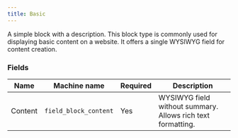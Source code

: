 ```yaml
---
title: Basic
---
```


A simple block with a description.  This block type is commonly used for displaying basic content on a website. It offers a single WYSIWYG field for content creation.

### Fields

| Name      | Machine name         | Required | Description                        |
| ----------- | ---------------------- | -------- | ---------------------------------- |
| Content     | `field_block_content` | Yes      | WYSIWYG field without summary.  Allows rich text formatting. |
